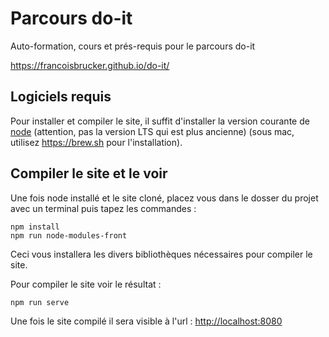 # Parcours do-it

Auto-formation, cours et prés-requis pour le parcours do-it

<https://francoisbrucker.github.io/do-it/>

## Logiciels requis

Pour installer et compiler le site, il suffit d'installer la version courante de [node](https://nodejs.org/en/download/current/) (attention, pas la version LTS qui est plus ancienne) (sous mac, utilisez <https://brew.sh> pour l'installation).

## Compiler le site et le voir

Une fois node installé et le site cloné, placez vous dans le dosser du projet avec un terminal puis tapez les commandes :

```shell
npm install
npm run node-modules-front
```

Ceci vous installera les divers bibliothèques nécessaires pour compiler le site.

Pour compiler le site voir le résultat :

```shell
npm run serve
```

Une fois le site compilé il sera visible à l'url : <http://localhost:8080>
